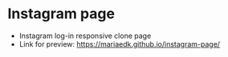 # Instagram page
* Instagram log-in responsive clone page
* Link for preview: https://mariaedk.github.io/instagram-page/
